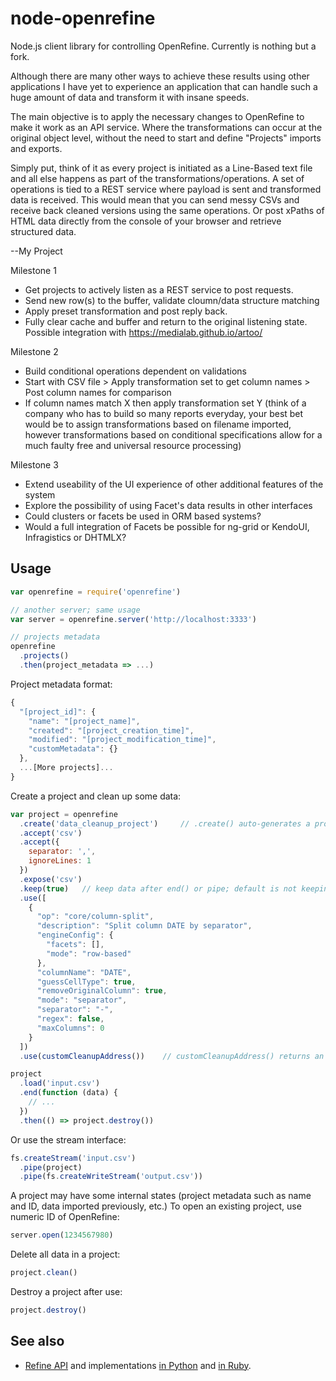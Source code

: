 
# node-openrefine

Node.js client library for controlling OpenRefine.
Currently is nothing but a fork.

Although there are many other ways to achieve these results using other applications I have yet to experience an application that can handle such a huge amount of data and transform it with insane speeds.

The main objective is to apply the necessary changes to OpenRefine to make it work as an API service. Where the transformations can occur at the original object level, without the need to start and define "Projects" imports and exports.

Simply put, think of it as every project is initiated as a Line-Based text file and all else happens as part of the transformations/operations. A set of operations is tied to a REST service where payload is sent and transformed data is received.
This would mean that you can send messy CSVs and receive back cleaned versions using the same operations.
Or post xPaths of HTML data directly from the console of your browser and retrieve structured data.

--My Project

Milestone 1
- Get projects to actively listen as a REST service to post requests.
- Send new row(s) to the buffer, validate cloumn/data structure matching
- Apply preset transformation and post reply back.
- Fully clear cache and buffer and return to the original listening state.
Possible integration with https://medialab.github.io/artoo/

Milestone 2
- Build conditional operations dependent on validations
- Start with CSV file > Apply transformation set to get column names > Post column names for comparison
- If column names match X then apply transformation set Y
(think of a company who has to build so many reports everyday, your best bet would be to assign transformations based on filename imported, however transformations based on conditional specifications allow for a much faulty free and universal resource processing)

Milestone 3
- Extend useability of the UI experience of other additional features of the system
- Explore the possibility of using Facet's data results in other interfaces
- Could clusters or facets be used in ORM based systems?
- Would a full integration of Facets be possible for ng-grid or KendoUI, Infragistics or DHTMLX?


## Usage

``` javascript
var openrefine = require('openrefine')

// another server; same usage
var server = openrefine.server('http://localhost:3333')

// projects metadata
openrefine
  .projects()
  .then(project_metadata => ...)
```

Project metadata format:

``` javascript
{
  "[project_id]": {
    "name": "[project_name]",
    "created": "[project_creation_time]",
    "modified": "[project_modification_time]",
    "customMetadata": {}
  },
  ...[More projects]...
}
```

Create a project and clean up some data:

``` javascript
var project = openrefine
  .create('data_cleanup_project')     // .create() auto-generates a project name
  .accept('csv')
  .accept({
    separator: ',',
    ignoreLines: 1
  })
  .expose('csv')
  .keep(true)   // keep data after end() or pipe; default is not keeping
  .use([
    {
      "op": "core/column-split",
      "description": "Split column DATE by separator",
      "engineConfig": {
        "facets": [],
        "mode": "row-based"
      },
      "columnName": "DATE",
      "guessCellType": true,
      "removeOriginalColumn": true,
      "mode": "separator",
      "separator": "-",
      "regex": false,
      "maxColumns": 0
    }
  ])
  .use(customCleanupAddress())    // customCleanupAddress() returns an array of operations

project
  .load('input.csv')
  .end(function (data) {
    // ...
  })
  .then(() => project.destroy())
```

Or use the stream interface:

``` javascript
fs.createStream('input.csv')
  .pipe(project)
  .pipe(fs.createWriteStream('output.csv'))
```

A project may have some internal states (project metadata such as name and ID, data imported previously, etc.)  To open an existing project, use numeric ID of OpenRefine:

``` javascript
server.open(1234567980)
```

Delete all data in a project:

``` javascript
project.clean()
```

Destroy a project after use:

``` javascript
project.destroy()
```



## See also

* [Refine API](https://github.com/maxogden/refine-python/wiki/Refine-API) and implementations [in Python](https://github.com/maxogden/refine-python/) and [in Ruby](https://github.com/maxogden/refine-ruby).

